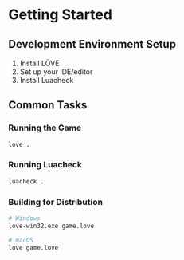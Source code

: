 # Getting Started

## Development Environment Setup

1. Install LÖVE
2. Set up your IDE/editor
3. Install Luacheck

## Common Tasks

### Running the Game
```bash
love .
```

### Running Luacheck
```bash
luacheck .
```

### Building for Distribution
```bash
# Windows
love-win32.exe game.love

# macOS
love game.love
```